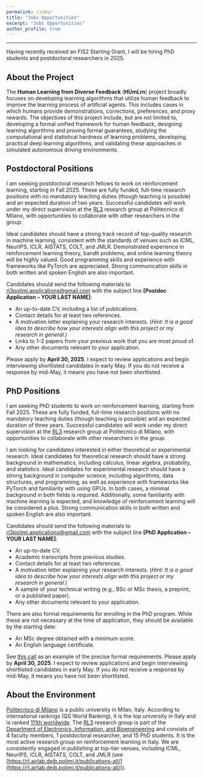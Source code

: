 ```yaml
---
permalink: /jobs/
title: "Jobs Opportunities"
excerpt: "Jobs Opportunities"
author_profile: true
---
```

---

Having recently received an FIS2 Starting Grant, I will be hiring PhD students and postdoctoral researchers in 2025.


About the Project
---
The <b>Human Learning from Diverse Feedback</b> (<b>HUmLrn</b>) project broadly focuses on developing learning algorithms that utilize human feedback to improve the learning process of artificial agents. This includes cases in which humans provide demonstrations, corrections, preferences, and proxy rewards.
The objectives of this project include, but are not limited to, developing a formal unified framework for human feedback, designing learning algorithms and proving formal guarantees, studying the computational and statistical hardness of learning problems, developing practical deep learning algorithms, and validating these approaches in simulated autonomous driving environments.


Postdoctoral Positions
---
I am seeking postdoctoral research fellows to work on reinforcement learning, starting in Fall 2025. These are fully funded, full-time research positions with no mandatory teaching duties (though teaching is possible) and an expected duration of two years. Successful candidates will work under my direct supervision at the [RL3](https://rl.airlab.deib.polimi.it/) research group at Politecnico di Milano, with opportunities to collaborate with other researchers in the group.

Ideal candidates should have a strong track record of top-quality research in machine learning, consistent with the standards of venues such as ICML, NeurIPS, ICLR, AISTATS, COLT, and JMLR. Demonstrated experience in reinforcement learning theory, bandit problems, and online learning theory will be highly valued. Good programming skills and experience with frameworks like PyTorch are appreciated. Strong communication skills in both written and spoken English are also important.

Candidates should send the following materials to [rl3polimi.applications@gmail.com](mailto:rl3polimi.applications@gmail.com) with the subject line <b>[Postdoc Application – YOUR LAST NAME]</b>:
* An up-to-date CV, including a list of publications.
* Contact details for at least two references.
* A motivation letter explaining your research interests. (<i>Hint: It is a good idea to describe how your interests align with this project or my research in general.</i>)
* Links to 1–2 papers from your previous work that you are most proud of.
* Any other documents relevant to your application.

Please apply by <b>April 30, 2025</b>. I expect to review applications and begin interviewing shortlisted candidates in early May. If you do not receive a response by mid-May, it means you have not been shortlisted.


PhD Positions
---
I am seeking PhD students to work on reinforcement learning, starting from Fall 2025. These are fully funded, full-time research positions with no mandatory teaching duties (though teaching is possible) and an expected duration of three years. Successful candidates will work under my direct supervision at the [RL3](https://rl.airlab.deib.polimi.it/) research group at Politecnico di Milano, with opportunities to collaborate with other researchers in the group.

I am looking for candidates interested in either theoretical or experimental research. Ideal candidates for theoretical research should have a strong background in mathematics, including calculus, linear algebra, probability, and statistics. Ideal candidates for experimental research should have a strong background in computer science, including algorithms, data structures, and programming, as well as experience with frameworks like PyTorch and familiarity with using GPUs. In both cases, a minimal background in both fields is required. Additionally, some familiarity with machine learning is expected, and knowledge of reinforcement learning will be considered a plus. Strong communication skills in both written and spoken English are also important.

Candidates should send the following materials to [rl3polimi.applications@gmail.com](mailto:rl3polimi.applications@gmail.com) with the subject line <b>[PhD Application – YOUR LAST NAME]</b>:
* An up-to-date CV.
* Academic transcripts from previous studies.
* Contact details for at least two references.
* A motivation letter explaining your research interests. (<i>Hint: It is a good idea to describe how your interests align with this project or my research in general.</i>)
* A sample of your technical writing (e.g., BSc or MSc thesis, a preprint, or a published paper).
* Any other documents relevant to your application.

There are also formal requirements for enrolling in the PhD program. While these are not necessary at the time of application, they should be available by the starting date:

* An MSc degree obtained with a minimum score.
* An English language certificate.

See [this call](https://www.dottorato.polimi.it/fileadmin/user_upload/bandi/ciclo40/bandi_aggiuntivi/5_feb25/4827_4324_APPLICATION_INFO__COMPUTER_SCIENCE_AND_ENGINEERING.pdf) as an example of the precise formal requirements.
Please apply by <b>April 30, 2025</b>. I expect to review applications and begin interviewing shortlisted candidates in early May. If you do not receive a response by mid-May, it means you have not been shortlisted.


About the Environment
---
[Politecnico di Milano](https://www.polimi.it/) is a public university in Milan, Italy. According to international rankings (QS World Ranking), it is the top university in Italy and is ranked [111th worldwide](https://www.topuniversities.com/universities/politecnico-di-milano). The [RL3](https://rl.airlab.deib.polimi.it/) research group is part of the [Department of Electronics, Information, and Bioengineering](https://www.deib.polimi.it/eng/home-page) and consists of 4 faculty members, 1 postdoctoral researcher, and 15 PhD students. It is the most active research group on reinforcement learning in Italy. We are consistently engaged in publishing at top-tier venues, including ICML, NeurIPS, ICLR, AISTATS, COLT, and JMLR (see [https://rl.airlab.deib.polimi.it/publications-all/](https://rl.airlab.deib.polimi.it/publications-all/)).







